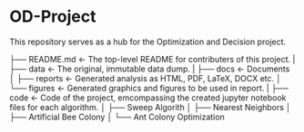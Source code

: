 # OD-Project

This repository serves as a hub for the Optimization and Decision project.

├── README.md <- The top-level README for contributers of this project.
|
├── data <- The original, immutable data dump.
|
├── docs <- Documents
│ ├── reports <- Generated analysis as HTML, PDF, LaTeX, DOCX etc.
│ └── figures <- Generated graphics and figures to be used in report.
|
├── code <- Code of the project, emcompassing the created jupyter notebook files for each algorithm.
│ ├── Sweep Algorith 
│ ├── Nearest Neighbors
│ ├── Artificial Bee Colony
│ └── Ant Colony Optimization
